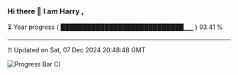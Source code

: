 ### Hi there 👋 I am Harry , 

⏳ Year progress { ████████████████████████████▁▁ } 93.41 %

---

⏰ Updated on Sat, 07 Dec 2024 20:48:48 GMT

![Progress Bar CI](https://github.com/duykhang68/duykhang68/workflows/Progress%20Bar%20CI/badge.svg)
